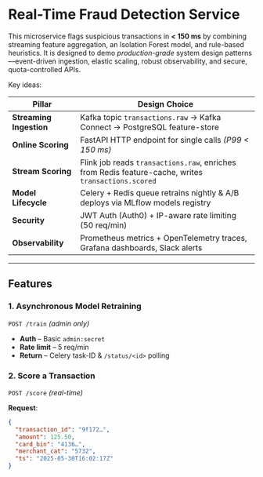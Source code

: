 # Real-Time Fraud Detection Service

This microservice flags suspicious transactions in **< 150 ms** by combining streaming feature aggregation, an Isolation Forest model, and rule-based heuristics. It is designed to demo *production-grade* system design patterns—event-driven ingestion, elastic scaling, robust observability, and secure, quota-controlled APIs.

Key ideas:

| Pillar                   | Design Choice                                                               |
|--------------------------|------------------------------------------------------------------------------|
| **Streaming Ingestion**  | Kafka topic `transactions.raw` → Kafka Connect → PostgreSQL feature-store    |
| **Online Scoring**       | FastAPI HTTP endpoint for single calls *(P99 < 150 ms)*                      |
| **Stream Scoring**       | Flink job reads `transactions.raw`, enriches from Redis feature-cache, writes `transactions.scored` |
| **Model Lifecycle**      | Celery + Redis queue retrains nightly & A/B deploys via MLflow models registry |
| **Security**             | JWT Auth (Auth0) + IP-aware rate limiting (50 req/min)                       |
| **Observability**        | Prometheus metrics + OpenTelemetry traces, Grafana dashboards, Slack alerts  |

---

## Features

### 1. Asynchronous Model Retraining  
`POST /train` *(admin only)*  
* **Auth** – Basic `admin:secret`  
* **Rate limit** – 5 req/min  
* **Return** – Celery task-ID & `/status/<id>` polling

### 2. Score a Transaction  
`POST /score` *(real-time)*

**Request**:
```json
{
  "transaction_id": "9f172…",
  "amount": 125.50,
  "card_bin": "4136…",
  "merchant_cat": "5732",
  "ts": "2025-05-30T16:02:17Z"
}
